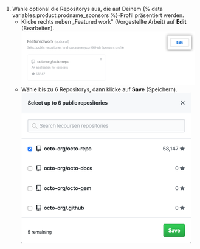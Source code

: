 1. Wähle optional die Repositorys aus, die auf Deinem {% data variables.product.prodname_sponsors %}-Profil präsentiert werden.
    - Klicke rechts neben „Featured work" (Vorgestellte Arbeit) auf **Edit** (Bearbeiten). ![Schaltfläche „Edit" (Bearbeiten) für vorgestellte Arbeiten](/assets/images/help/sponsors/featured-work-edit-button.png)
    - Wähle bis zu 6 Repositorys, dann klicke auf **Save** (Speichern). ![Kontrollkästchen um Repositorys auszuwählen](/assets/images/help/sponsors/featured-work-select.png)
